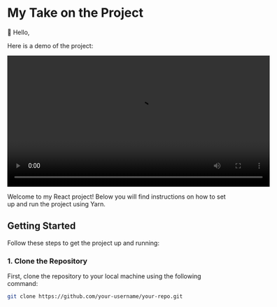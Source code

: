 # My Take on the Project

👋 Hello,

Here is a demo of the project:

<video width="600" controls>
    <source src="https://github.com/Stewart-Okwaro/Ello_Engineering-Challenge-by-Stewart-Okwaro/raw/main/frontend/src/assets/ElloVideoDemo.mp4" type="video/mp4">
  Your browser does not support the video tag.
</video>

Welcome to my React project! Below you will find instructions on how to set up and run the project using Yarn.

## Getting Started

Follow these steps to get the project up and running:

### 1. Clone the Repository

First, clone the repository to your local machine using the following command:

```sh
git clone https://github.com/your-username/your-repo.git





